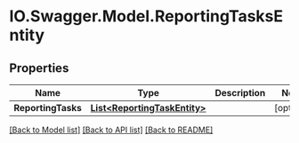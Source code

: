 # IO.Swagger.Model.ReportingTasksEntity
## Properties

Name | Type | Description | Notes
------------ | ------------- | ------------- | -------------
**ReportingTasks** | [**List&lt;ReportingTaskEntity&gt;**](ReportingTaskEntity.md) |  | [optional] 

[[Back to Model list]](../README.md#documentation-for-models) [[Back to API list]](../README.md#documentation-for-api-endpoints) [[Back to README]](../README.md)

